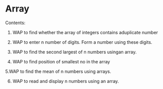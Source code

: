 # Array
Contents:
1. WAP to find whether the array of integers contains aduplicate number

2. WAP to enter n number of digits. Form a number using these digits.

3. WAP to find the second largest of n numbers usingan array.

4. WAP to find position of smallest no in the array

5.WAP to find the mean of n numbers using arrays.

6. WAP to read and display n numbers using an array.
